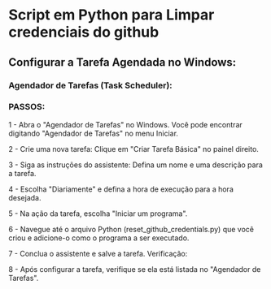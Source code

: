# Script em Python para Limpar credenciais do github

## Configurar a Tarefa Agendada no Windows:

### Agendador de Tarefas (Task Scheduler):

### PASSOS: 

1 - Abra o "Agendador de Tarefas" no Windows. Você pode encontrar       digitando "Agendador de Tarefas" no menu Iniciar.<br>

2 - Crie uma nova tarefa:
Clique em "Criar Tarefa Básica" no painel direito.<br>

3 - Siga as instruções do assistente:
Defina um nome e uma descrição para a tarefa.<br>

4 - Escolha "Diariamente" e defina a hora de execução para a hora desejada.<br>

5 - Na ação da tarefa, escolha "Iniciar um programa".<br>

6 - Navegue até o arquivo Python (reset_github_credentials.py) que você criou e adicione-o como o programa a ser executado.<br>

7 - Conclua o assistente e salve a tarefa.
Verificação:

8 - Após configurar a tarefa, verifique se ela está listada no "Agendador de Tarefas".
